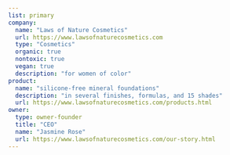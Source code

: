 ```yaml
---
list: primary
company:
  name: "Laws of Nature Cosmetics"
  url: https://www.lawsofnaturecosmetics.com
  type: "Cosmetics"
  organic: true
  nontoxic: true
  vegan: true
  description: "for women of color"
product:
  name: "silicone-free mineral foundations"
  description: "in several finishes, formulas, and 15 shades"
  url: https://www.lawsofnaturecosmetics.com/products.html
owner:
  type: owner-founder
  title: "CEO"
  name: "Jasmine Rose"
  url: https://www.lawsofnaturecosmetics.com/our-story.html
---
```


